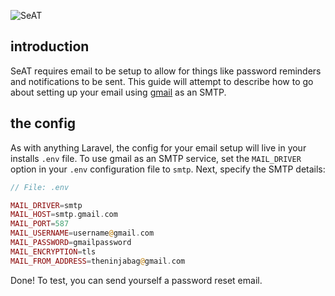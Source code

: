 ![SeAT](http://i.imgur.com/aPPOxSK.png)

## introduction
SeAT requires email to be setup to allow for things like password reminders and notifications to be sent. This guide will attempt to describe how to go about setting up your email using [gmail](https://www.gmail.com/) as an SMTP.

## the config
As with anything Laravel, the config for your email setup will live in your installs `.env` file. To use gmail as an SMTP service, set the `MAIL_DRIVER` option in your `.env` configuration file to `smtp`. Next, specify the SMTP details:

```php
// File: .env

MAIL_DRIVER=smtp
MAIL_HOST=smtp.gmail.com
MAIL_PORT=587
MAIL_USERNAME=username@gmail.com
MAIL_PASSWORD=gmailpassword
MAIL_ENCRYPTION=tls
MAIL_FROM_ADDRESS=theninjabag@gmail.com
```

Done! To test, you can send yourself a password reset email.
